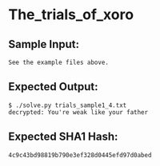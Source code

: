 # The_trials_of_xoro

## Sample Input:

```
See the example files above. 
```
## Expected Output:

```
$ ./solve.py trials_sample1_4.txt             
decrypted: You're weak like your father
```
## Expected SHA1 Hash:

```
4c9c43bd98819b790e3ef328d0445efd97d0abed
```
